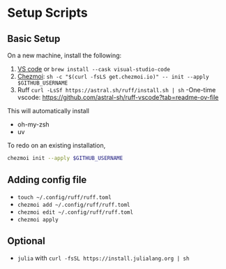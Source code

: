 # Setup Scripts
## Basic Setup
On a new machine, install the following:
1. [VS code](https://code.visualstudio.com/Download) or `brew install --cask visual-studio-code`
2. [Chezmoi](https://www.chezmoi.io): `sh -c "$(curl -fsLS get.chezmoi.io)" -- init --apply $GITHUB_USERNAME`
3. Ruff `curl -LsSf https://astral.sh/ruff/install.sh | sh`
   -One-time vscode: https://github.com/astral-sh/ruff-vscode?tab=readme-ov-file

This will automatically install
- oh-my-zsh
- uv

To redo on an existing installation,
```bash
chezmoi init --apply $GITHUB_USERNAME
```

## Adding config file
- `touch ~/.config/ruff/ruff.toml`
- `chezmoi add ~/.config/ruff/ruff.toml`
- `chezmoi edit ~/.config/ruff/ruff.toml`
- `chezmoi apply`

## Optional
- `julia` with `curl -fsSL https://install.julialang.org | sh`